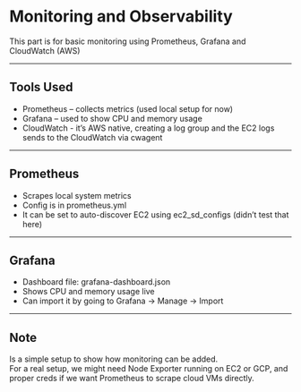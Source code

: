 # Monitoring and Observability

This part is for basic monitoring using Prometheus, Grafana and CloudWatch (AWS)

---

## Tools Used

- Prometheus – collects metrics (used local setup for now)
- Grafana – used to show CPU and memory usage
- CloudWatch - it’s AWS native, creating a log group and the EC2 logs sends to the CloudWatch via cwagent

---

## Prometheus

- Scrapes local system metrics
- Config is in prometheus.yml
- It can be set to auto-discover EC2 using ec2_sd_configs (didn’t test that here)

---

## Grafana

- Dashboard file: grafana-dashboard.json
- Shows CPU and memory usage live
- Can import it by going to Grafana → Manage → Import

---

## Note

Is a simple setup to show how monitoring can be added.  
For a real setup, we might need Node Exporter running on EC2 or GCP, and proper creds if we want Prometheus to scrape cloud VMs directly.
